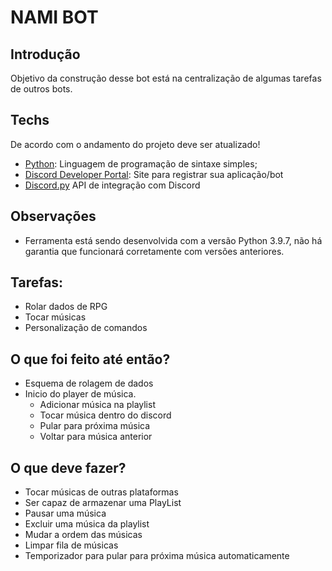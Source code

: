 # NAMI BOT

## Introdução
Objetivo da construção desse bot está na centralização de algumas tarefas de outros bots.

## Techs
De acordo com o andamento do projeto deve ser atualizado!
* [Python](https://www.python.org/): Linguagem de programação de sintaxe simples;
* [Discord Developer Portal](https://discord.com/developers/applications): Site para registrar sua aplicação/bot
* [Discord.py](https://discordpy.readthedocs.io/en/latest/) API de integração com Discord
## Observações
* Ferramenta está sendo desenvolvida com a versão Python 3.9.7, não há garantia que funcionará corretamente com versões anteriores. 
## Tarefas:
* Rolar dados de RPG
* Tocar músicas
* Personalização de comandos

## O que foi feito até então?
* Esquema de rolagem de dados
* Inicio do player de música.
    * Adicionar música na playlist
    * Tocar música dentro do discord
    * Pular para próxima música
    * Voltar para música anterior

## O que deve fazer?
<ul>
    <li>Tocar músicas de outras plataformas
</li>
    <li>Ser capaz de armazenar uma PlayList</li>
    <li>Pausar uma música</li>
    <li>Excluir uma música da playlist</li>
    <li>Mudar a ordem das músicas</li>
    <li>Limpar fila de músicas</li>
    <li>Temporizador para pular para próxima música automaticamente</li>
</ul>